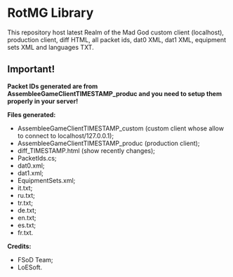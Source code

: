# RotMG Library
This repository host latest Realm of the Mad God custom client (localhost), production client, diff HTML, all packet ids, dat0 XML, dat1 XML, equipment sets XML and languages TXT.

## Important!
**Packet IDs generated are from AssembleeGameClientTIMESTAMP_produc and you need to setup them properly in your server!**

**Files generated:**
- AssembleeGameClientTIMESTAMP_custom (custom client whose allow to connect to localhost/127.0.0.1);
- AssembleeGameClientTIMESTAMP_produc (production client);
- diff_TIMESTAMP.html (show recently changes);
- PacketIds.cs;
- dat0.xml;
- dat1.xml;
- EquipmentSets.xml;
- it.txt;
- ru.txt;
- tr.txt;
- de.txt;
- en.txt;
- es.txt;
- fr.txt.

**Credits:**
- FSoD Team;
- LoESoft.
